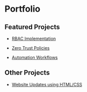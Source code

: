 # Portfolio


## Featured Projects
- [RBAC Implementation](Projects/RBAC/rbac-okta.md)

- [Zero Trust Policies](Projects/Zero_Trust/zero-trust.md)

- [Automation Workflows](Projects/Workflow_Automation/automation.md)

## Other Projects
- [Website Updates using HTML/CSS](Projects/HTML_Projects/html_css.md)